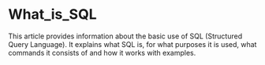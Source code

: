 # What_is_SQL
This article provides information about the basic use of SQL (Structured Query Language). It explains what SQL is, for what purposes it is used, what commands it consists of and how it works with examples.
